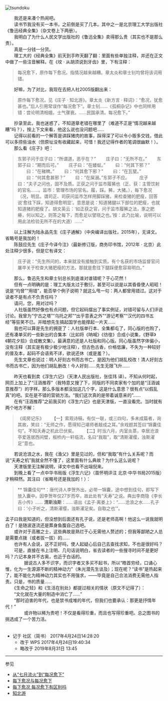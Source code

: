 ![tsundoku](http://upload-images.jianshu.io/upload_images/5674982-13017a64520c512a.jpg?imageMogr2/auto-orient/strip%7CimageView2/2/w/1240)

　　我还是来凑个热闹吧。  
　　读书节我没有买一本书，之前倒是买了几本。其中之一是北京理工大学出版社《鲁迅经典全集》（杂文卷上下两册）。  
　　我明白了为什么人民文学出版社的《鲁迅全集》卖得那么贵（其实也不是那么贵）。  
　　真是一分钱一分货。  
　　理工大的《经典全集》前天到手昨天翻了翻：里面有些单独注释，并还在正文中做了一些注音解释。在《坟 · 从胡须说到牙齿》里，下有注释：  
> 每况愈下，原作每下愈况。指情况越来越糟。章太炎和章士钊均曾将该词用错。

　　好嘛，为了对比，我现在去把人社2005版翻出来：  

> 原作每下愈况，见《庄子 · 知北游》。章太炎《新方言 · 释词》：“愈况，犹愈甚也。”后人引用常误作“每况愈下”。章士钊……《孤桐杂记》中也同样用错：尝论明清相嬗。士气骤衰。……民国承清。每况愈下。”

　　抄录至此，我也迷惑了，不知道章老错在哪里了（难道不正是“情况越来越糟”吗？），按上下文来看，他这么说也没问题吧……  
　　记得以前看的一个解答是讲踩猪肉的故事，踩得深了可以令小贩多交钱，借此可以多捞些油水（但原址没有收藏起来，可惜！我还记得作者的笔调很幽默！）。  
　　那么看《庄子》吧：  
> 东郭子问于庄子曰：“所谓道，恶乎在？”
　　庄子曰：“无所不在。”
　　东郭子曰：“期而后可。”
　　庄子曰：“在蝼蚁。”
　　曰：“何其下邪？”
　　曰：“在稊稗。”
　　曰：“何其愈下邪？”
　　曰：“在瓦甓。”
　　曰：“何其愈甚邪？”
　　曰：“在屎溺。”东郭子不应。
　　庄子曰：“夫子之问也，固不及质。正获之问于监市履狶也（正、获：主管饮射的官名……。监市：管理市场的官名。履，踩。豨，大猪。），每下愈况（况，明显。谓司正、司获问监市怎样用脚踩猪，来检查猪的肥瘦，回答说‘愈往下踩，知道得愈明显’。意思是说：知道猪腿以下部位的肥瘦，也就知道猪的肥瘦了。胡文英云：‘如正获之官，问于监市履豨之法，豕之肥瘠，何以知之，则答之每下，而愈足以譬晓之也。’按：此乃比喻，说明可以用此法检验无所不在的大道）……”

　　以上注解为陆永品先生《庄子通解》（中央编译出版社，2015年），无译文。省略号是我加的！  
　　陈鼓应先生《庄子今译今注》（最新修订版，商务印书馆，2012年 · 北京）此处注释少很多，但是它有译文：  
> 庄子说：“先生所问的，本来就没有接触到实质。有个名获的市场监督官问屠卒关于检查大猪肥瘦的方法，那就是愈往下腿踩便愈容易明白。”

　　那么，鲁迅先生和章士钊总长到底谁对谁错呢？于心茫然！  
　　但有一点明确的是：理工大版太过于敷衍，甚至可以说是以其昏昏使人昭昭！说是“均曾”“用错”，能否举个例子说明？就这么甩一句：两人都曾用错过。这对于读者不是有点不负责任吗？  
　　请问，您，用对过吗？  
　　人社版虽然好像也有点问题，但它起码摆出了事实例证，对错可留与人们评说讨论。我曾为“宁古之塔”“乌托之邦”“出乎意表之外”“游记考察”“汉代的四书五经”等狂笑不已。并暗想先生搞起国学也能撑起一片天……  
　　我也可以算是先生的拥趸了：人社版单行本、全集都屯了，同心版的也购了，还有凑单买的一些新出的合集本（比如将《呐喊》《彷徨》合成小说集，《野草》《朝花夕拾》合成散文集）。最满意的还是人社版和同心版。同心版虽然字体偏小，没有注释（其实是有极少极少地注释），但古色古香，价格低廉，不失为一种较好的普及本，起码不会语焉不详，欲说还休（或是羞？）。  
　　先生文章也说过：明人好刻古书而古书亡，是因为他们胡乱校改！清人好刻古书而古书亡，因为他们胡乱删改！今人好刻……先生无限飞升……  

　　昨天也看到卖《浮生六记》（天津人民出版社，张佳玮 译）。不知从何时起，网页上加上了“汪涵推荐”（我特意又搜了下，同版的不同卖家有个加的是“汪涵诚意推荐”）的字样。那么多版本都没加这几个字，这是什么意思？很有点“以假乱真”的吧。实在是不错的营销方法。“我们这次真的是带着诚意来的”……  
　　在有“汪涵推荐”之前我买的《浮生六记》也是天津版，一直没看完。当时就有两个地方不解：  
> 《闺房记乐》
　　【一】索观诗稿，有仅一联，或三四句，多未成篇者，询其故，笑曰：“无师之作，愿得知己堪师者敲成之耳。”余戏题其签曰“锦囊佳句”。不知夭寿之机此已伏矣。
　　【二】时当六月，内室炎蒸，幸居沧浪亭爱莲居西间壁，板桥内一轩临流，名曰“我取”，取“清斯濯缨，浊斯濯足”意也。

　　若说沧浪之水，我在《渔父》里是见过的，但和“我取”有什么关系呢？而说“夭寿之机”我就全然不懂了，这里面有什么典故？为什么这么说呢？  
　　天津版里无注解说明，译文中也看不出端倪来。  
　　到晚上看了一点中华书局版《浮生六记》（苗怀明评注 北京·中华书局2015版）才稍释然。其注曰（省略号还是我加的！）：  
>** 锦囊佳句**：唐代诗人李贺外出，必带一锦囊，途中想到佳句，即写下放入囊中。因李贺年仅27岁而卒，故此处有“夭寿”之说。典出李商隐《李长吉小传》……
**清斯浊斯**：……语出《孟子·离娄上》：“……沧浪之水……孔子曰：‘小子听之，清斯濯缨，浊斯濯足矣。自取之也’”。

孟子曰我是知道的，但没想到后面还有孔子说，还是老师高啊！他这么一说我就明白了！是随波逐流还是葬身鱼腹自己选吧。  
　　或许对于高雅之士，这些典故是熟烂于心无需他人赘述的；但我等鄙陋之人总是需要点拨（或者拔一拔）的……  
　　也许有人会说，这不正好吗，使人起疑心后自己去查找求知，不也是很好吗？  
　　可是，直接在书上注明、几句话说明白，省去读者的一些搜寻时间不是更好吗？六记本身并不古奥，也近于白话的。  
　　
　　据说古人多不识字，而识字者又多买不起书，所以“皓首穷经，口诵心惟，化为一生源源不断的精神动力”（朱光潜先生谈及）；现在呢？“读书”是热起来了，能不能化为精神动力其实也不用强求，——毕竟是自己合法消费无需他人指责。只是，书的质量……  
　　《生命之轻》和《生活在别处》都提过相关的情状（原文不记得了）：  
　　“文化就在大量的制造中消亡了……”  
　　“那时迫害的年代，也是禁书成堆的年代，但我们也要承认：那更是抒情年代！”  
　　
　　或许物以稀为贵吧！不仅是看得珍重，而且也写得珍重吧。总之图书的挑选成了一个苦力活。  
　　
- 记于 社区（简书） 2017年4月24日14:28:20
  + 改于 WPS  2017年4月24日19:40:34
  + 略改于 2019年8月31日 13:45
* * *
参见
- [从“七月流火”到“每况愈下”](http://news.163.com/16/0810/05/BU365DJM00014SEH.html)
- [每下愈况与每况愈下](http://blog.sina.com.cn/s/blog_a3a25b9c0101a5c5.html)
- [每下愈况 每况愈下有区别吗](https://zhidao.baidu.com/question/239615679003409044.html)
- [知北游](http://www.gushiwen.org/GuShiWen_ef7eeb7fa8.aspx)
